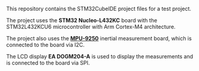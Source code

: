 This repository contains the STM32CubeIDE project files for a test project.

The project uses the **STM32 Nucleo-L432KC** board with the STM32L432KCU6 microcontroller with Arm Cortex-M4 architecture.

The project also uses the **[MPU-9250](https://www.hotmcu.com/9dof-imu-module-with-mpu9250-p-172.html)** inertial measurement board, which is connected to the board via I2C.

The LCD display **EA DOGM204-A** is used to display the measurements and is connected to the board via SPI.
